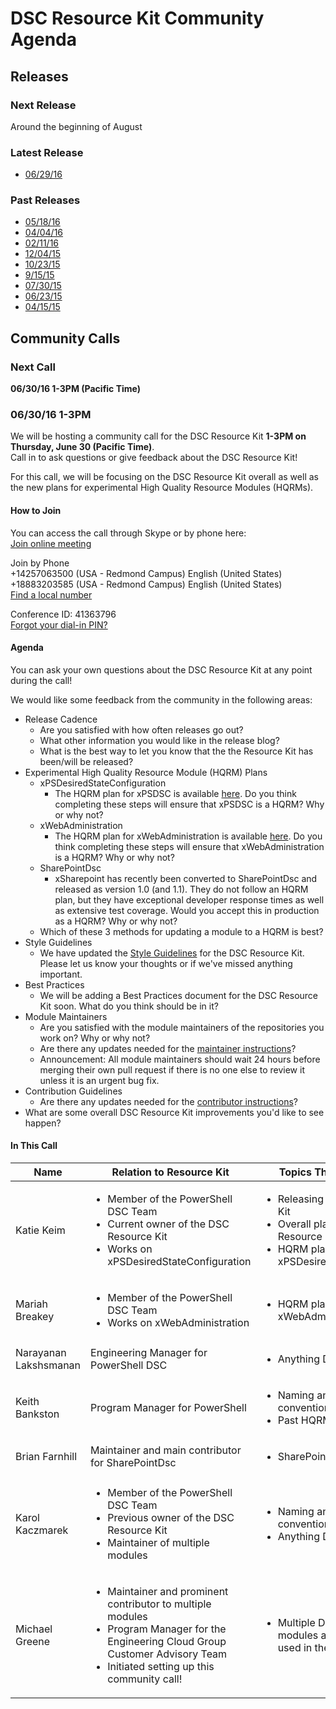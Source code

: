 # DSC Resource Kit Community Agenda

## Releases
### Next Release
Around the beginning of August

### Latest Release
- [06/29/16](https://blogs.msdn.microsoft.com/powershell/2016/06/29/dsc-resource-kit-june-release/)

### Past Releases
- [05/18/16](https://blogs.msdn.microsoft.com/powershell/2016/05/18/dsc-resource-kit-anniversary-release/)
- [04/04/16](https://blogs.msdn.microsoft.com/powershell/2016/04/04/dsc-resource-kit-update/)
- [02/11/16](https://blogs.msdn.microsoft.com/powershell/2016/02/11/dsc-resource-kit-gets-even-bigger/)
- [12/04/15](https://blogs.msdn.microsoft.com/powershell/2015/12/04/recent-updates-to-dsc-resource-kit/)
- [10/23/15](https://blogs.msdn.microsoft.com/powershell/2015/10/23/dsc-resource-kit-updates-are-here/)
- [9/15/15](https://blogs.msdn.microsoft.com/powershell/2015/09/15/updated-dsc-resource-kit-available-in-the-powershell-gallery/)
- [07/30/15](https://blogs.msdn.microsoft.com/powershell/2015/07/30/whats-new-in-dsc-resource-kit/)
- [06/23/15](https://blogs.msdn.microsoft.com/powershell/2015/06/23/dsc-resource-kit-flourishes-as-open-source/)
- [04/15/15](https://blogs.msdn.microsoft.com/powershell/2015/04/27/dsc-resource-kit-moved-to-github/)

## Community Calls
### Next Call
**06/30/16 1-3PM (Pacific Time)**

### 06/30/16 1-3PM
We will be hosting a community call for the DSC Resource Kit **1-3PM on Thursday, June 30 (Pacific Time)**.  
Call in to ask questions or give feedback about the DSC Resource Kit!

For this call, we will be focusing on the DSC Resource Kit overall as well as the new plans for experimental High Quality Resource Modules (HQRMs).

#### How to Join
You can access the call through Skype or by phone here:  
[Join online meeting](https://join.microsoft.com/meet/kakeim/T6UIT4BH)

Join by Phone  
+14257063500 (USA - Redmond Campus)            English (United States)  
+18883203585 (USA - Redmond Campus)            English (United States)  
[Find a local number](https://join.microsoft.com/dialin)  

Conference ID: 41363796  
[Forgot your dial-in PIN?](https://join.microsoft.com/dialin) 

#### Agenda
You can ask your own questions about the DSC Resource Kit at any point during the call!

We would like some feedback from the community in the following areas:
- Release Cadence
  - Are you satisfied with how often releases go out?
  - What other information you would like in the release blog?
  - What is the best way to let you know that the the Resource Kit has been/will be released?
- Experimental High Quality Resource Module (HQRM) Plans
  - xPSDesiredStateConfiguration
    - The HQRM plan for xPSDSC is available [here](https://github.com/PowerShell/xPSDesiredStateConfiguration/blob/dev/HighQualityResourceModulePlan.md). Do you think completing these steps will ensure that xPSDSC is a HQRM? Why or why not?
  - xWebAdministration
    - The HQRM plan for xWebAdministration is available [here](https://github.com/PowerShell/xWebAdministration/blob/dev/HighQualityResourceKitPlan.md). Do you think completing these steps will ensure that xWebAdministration is a HQRM? Why or why not?
  - SharePointDsc
    - xSharepoint has recently been converted to SharePointDsc and released as version 1.0 (and 1.1). They do not follow an HQRM plan, but they have exceptional developer response times as well as extensive test coverage. Would you accept this in production as a HQRM? Why or why not?
  - Which of these 3 methods for updating a module to a HQRM is best?
- Style Guidelines
  - We have updated the [Style Guidelines](https://github.com/PowerShell/DscResources/blob/master/StyleGuidelines.md) for the DSC Resource Kit. Please let us know your thoughts or if we've missed anything important.
- Best Practices
  - We will be adding a Best Practices document for the DSC Resource Kit soon. What do you think should be in it?
- Module Maintainers
  - Are you satisfied with the module maintainers of the repositories you work on? Why or why not?
  - Are there any updates needed for the [maintainer instructions](https://github.com/PowerShell/DscResources/blob/master/Maintainers.md)?
  - Announcement: All module maintainers should wait 24 hours before merging their own pull request if there is no one else to review it unless it is an urgent bug fix.
- Contribution Guidelines
  - Are there any updates needed for the [contributor instructions](https://github.com/PowerShell/DscResources/blob/master/CONTRIBUTING.md)?
- What are some overall DSC Resource Kit improvements you'd like to see happen?

#### In This Call

| Name | Relation to Resource Kit | Topics They Can Discuss | GitHub Handle | Twitter Handle | 
| ---- | ------------------------ | ----------------------- | ------------- | -------------- | 
| Katie Keim | <ul><li> Member of the PowerShell DSC Team </li><li> Current owner of the DSC Resource Kit </li><li> Works on xPSDesiredStateConfiguration</li></ul> | <ul><li> Releasing the DSC Resource Kit </li><li> Overall plans for the DSC Resource Kit </li><li> HQRM plan for xPSDesiredStateConfiguration </li></ul> | [@kwirkykat](https://github.com/kwirkykat) | [@katiedsc](https://twitter.com/katiedsc) | 
| Mariah Breakey | <ul><li> Member of the PowerShell DSC Team </li><li> Works on xWebAdministration </li></ul> | <ul><li> HQRM plan for xWebAdministration </li></ul> | [@mbreakey3](https://github.com/mbreakey3) | [@mbreakey7](https://twitter.com/mbreakey7) |
| Narayanan Lakshsmanan |  Engineering Manager for PowerShell DSC | <ul><li> Anything DSC </li></ul> | [@nanalakshmanan](https://github.com/nanalakshmanan) | [@NanaLakshmanan](https://twitter.com/NanaLakshmanan) |
| Keith Bankston | Program Manager for PowerShell | <ul><li> Naming and versioning convention for resources </li><li> Past HQRM plans </li></ul> | [@JKeithB](https://github.com/JKeithB) | [@JKeithB_Msft](https://twitter.com/JKeithB_Msft) |
| Brian Farnhill | Maintainer and main contributor for SharePointDsc | <ul><li> SharePointDsc </li></ul> | [@BrianFarnhill](https://github.com/BrianFarnhill) | [@BrianFarnhill](https://twitter.com/BrianFarnhill) |
| Karol Kaczmarek | <ul><li> Member of the PowerShell DSC Team </li><li> Previous owner of the DSC Resource Kit </li><li> Maintainer of multiple modules </li></ul> | <ul><li> Naming and versioning convention for resources </li><li> Anything DSC Resource Kit </li></ul> | [@KarolKaczmarek](https://github.com/KarolKaczmarek) | [@KarolKaczmarek](https://twitter.com/KarolKaczmarek) |
| Michael Greene | <ul><li> Maintainer and prominent contributor to multiple modules </li><li> Program Manager for the Engineering Cloud Group Customer Advisory Team </li><li> Initiated setting up this community call! </li></ul> | <ul><li> Multiple DSC resource modules and how they are used in the real world </ul></li> | [@mgreenegit](https://github.com/mgreenegit) | [@migreene](https://twitter.com/migreene) |
